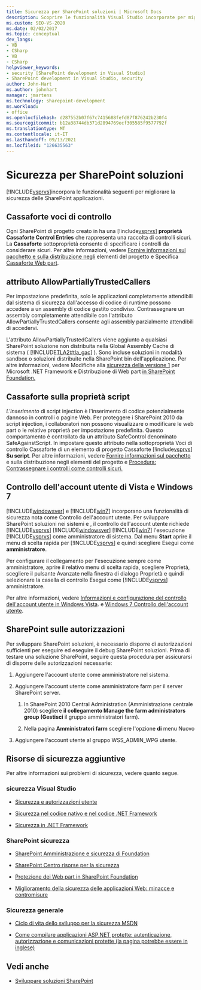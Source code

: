 ```yaml
---
title: Sicurezza per SharePoint soluzioni | Microsoft Docs
description: Scoprire le funzionalità Visual Studio incorporate per migliorare la sicurezza delle applicazioni SharePoint applicazioni.
ms.custom: SEO-VS-2020
ms.date: 02/02/2017
ms.topic: conceptual
dev_langs:
- VB
- CSharp
- VB
- CSharp
helpviewer_keywords:
- security [SharePoint development in Visual Studio]
- SharePoint development in Visual Studio, security
author: John-Hart
ms.author: johnhart
manager: jmartens
ms.technology: sharepoint-development
ms.workload:
- office
ms.openlocfilehash: d287552b07f67c7415688fefd87f876242b230f4
ms.sourcegitcommit: b12a38744db371d2894769ecf305585f9577792f
ms.translationtype: MT
ms.contentlocale: it-IT
ms.lasthandoff: 09/13/2021
ms.locfileid: "126635563"
---
```

# <a name="security-for-sharepoint-solutions"></a>Sicurezza per SharePoint soluzioni
  [!INCLUDE[vsprvs](../sharepoint/includes/vsprvs-md.md)]incorpora le funzionalità seguenti per migliorare la sicurezza delle SharePoint applicazioni.

## <a name="safe-control-entries"></a>Cassaforte voci di controllo
 Ogni SharePoint di progetto creato in ha una [!include[vsprvs](../sharepoint/includes/vsprvs-md.md)] **proprietà Cassaforte Control Entries** che rappresenta una raccolta di controlli sicuri. La **Cassaforte** sottoproprietà consente di specificare i controlli da considerare sicuri. Per altre informazioni, vedere [Fornire informazioni sul pacchetto e sulla distribuzione negli](../sharepoint/providing-packaging-and-deployment-information-in-project-items.md) elementi del progetto e Specifica [Cassaforte Web part](/previous-versions/office/developer/sharepoint2003/dd583154(v=office.11)#specifying-safe-web-parts).

## <a name="allowpartiallytrustedcallers-attribute"></a>attributo AllowPartiallyTrustedCallers
 Per impostazione predefinita, solo le applicazioni completamente attendibili dal sistema di sicurezza dall'accesso di codice di runtime possono accedere a un assembly di codice gestito condiviso. Contrassegnare un assembly completamente attendibile con l'attributo AllowPartiallyTrustedCallers consente agli assembly parzialmente attendibili di accedervi.

 L'attributo AllowPartiallyTrustedCallers viene aggiunto a qualsiasi SharePoint soluzione non distribuita nella Global Assembly Cache di sistema ( [!INCLUDE[TLA2#tla_gac](../sharepoint/includes/tla2sharptla-gac-md.md)] ). Sono incluse soluzioni in modalità sandbox o soluzioni distribuite nella SharePoint bin dell'applicazione. Per altre informazioni, vedere Modifiche alla [sicurezza della versione 1](/previous-versions/msp-n-p/ff921345(v=pandp.10)) per Microsoft .NET Framework e Distribuzione di Web part [in SharePoint Foundation.](/previous-versions/office/developer/sharepoint-2010/cc768621(v=office.14))

## <a name="safe-against-script-property"></a>Cassaforte sulla proprietà script
 *L'inserimento* di script injection è l'inserimento di codice potenzialmente dannoso in controlli o pagine Web. Per proteggere i SharePoint 2010 da script injection, i collaboratori non possono visualizzare o modificare le web part o le relative proprietà per impostazione predefinita. Questo comportamento è controllato da un attributo SafeControl denominato SafeAgainstScript. In impostare questo attributo nella sottoproprietà Voci di controllo Cassaforte di un elemento di progetto Cassaforte [!include[vsprvs](../sharepoint/includes/vsprvs-md.md)] **Su script**.  Per altre informazioni, vedere [Fornire informazioni sul pacchetto](../sharepoint/providing-packaging-and-deployment-information-in-project-items.md) e sulla distribuzione negli elementi del progetto e [Procedura: Contrassegnare i controlli come controlli sicuri.](../sharepoint/how-to-mark-controls-as-safe-controls.md)

## <a name="vista-and-windows-7-user-account-control"></a>Controllo dell'account utente di Vista e Windows 7
 [!INCLUDE[windowsver](../sharepoint/includes/windowsver-md.md)] e [!INCLUDE[win7](../sharepoint/includes/win7-md.md)] incorporano una funzionalità di sicurezza nota come Controllo dell'account utente. Per sviluppare SharePoint soluzioni nei sistemi e , il controllo dell'account utente richiede [!INCLUDE[vsprvs](../sharepoint/includes/vsprvs-md.md)] [!INCLUDE[windowsver](../sharepoint/includes/windowsver-md.md)] [!INCLUDE[win7](../sharepoint/includes/win7-md.md)] l'esecuzione [!INCLUDE[vsprvs](../sharepoint/includes/vsprvs-md.md)] come amministratore di sistema. Dal menu **Start** aprire il menu di scelta rapida per [!INCLUDE[vsprvs](../sharepoint/includes/vsprvs-md.md)] e quindi scegliere Esegui come **amministratore**.

 Per configurare il collegamento per l'esecuzione sempre come amministratore, aprire il relativo menu di scelta rapida, scegliere Proprietà, scegliere il pulsante Avanzate nella finestra di dialogo Proprietà e quindi selezionare la casella di controllo Esegui come [!INCLUDE[vsprvs](../sharepoint/includes/vsprvs-md.md)] amministratore.    

 Per altre informazioni, vedere [Informazioni e configurazione del controllo dell'account utente in Windows Vista](/previous-versions/windows/it-pro/windows-vista/cc709628(v=ws.10)). e [Windows 7 Controllo dell'account utente](/previous-versions/windows/it-pro/windows-server-2008-R2-and-2008/cc731416(v=ws.10)).

## <a name="sharepoint-permissions-considerations"></a>SharePoint sulle autorizzazioni
 Per sviluppare SharePoint soluzioni, è necessario disporre di autorizzazioni sufficienti per eseguire ed eseguire il debug SharePoint soluzioni. Prima di testare una soluzione SharePoint, seguire questa procedura per assicurarsi di disporre delle autorizzazioni necessarie:

1. Aggiungere l'account utente come amministratore nel sistema.

2. Aggiungere l'account utente come amministratore farm per il server SharePoint server.

    1. In SharePoint 2010 Central Administration (Amministrazione centrale 2010) scegliere **il collegamento Manage the farm administrators group (Gestisci** il gruppo amministratori farm).

    2. Nella pagina **Amministratori farm** scegliere l'opzione **di** menu Nuovo

3. Aggiungere l'account utente al gruppo WSS_ADMIN_WPG utente.

## <a name="additional-security-resources"></a>Risorse di sicurezza aggiuntive
 Per altre informazioni sui problemi di sicurezza, vedere quanto segue.

### <a name="visual-studio-security"></a>sicurezza Visual Studio

- [Sicurezza e autorizzazioni utente](/previous-versions/visualstudio/visual-studio-2010/ms165099(v=vs.100))

- [Sicurezza nel codice nativo e nel codice .NET Framework](/previous-versions/visualstudio/visual-studio-2010/1787tk12(v=vs.100))

- [Sicurezza in .NET Framework](/previous-versions/dotnet/netframework-4.0/fkytk30f(v=vs.100))

### <a name="sharepoint-security"></a>SharePoint sicurezza

- [SharePoint Amministrazione e sicurezza di Foundation](/previous-versions/office/developer/sharepoint-2010/ee537811(v=office.14))

- [SharePoint Centro risorse per la sicurezza](/sharepoint/dev/)

- [Protezione dei Web part in SharePoint Foundation](/previous-versions/office/developer/sharepoint-2010/cc768613(v=office.14))

- [Miglioramento della sicurezza delle applicazioni Web: minacce e contromisure](/previous-versions/msp-n-p/ff649874(v=pandp.10))

### <a name="general-security"></a>Sicurezza generale

- [Ciclo di vita dello sviluppo per la sicurezza MSDN](https://www.microsoft.com/msrc?rtc=1)

- [Come compilare applicazioni ASP.NET protette: autenticazione, autorizzazione e comunicazioni protette (la pagina potrebbe essere in inglese)](/previous-versions/msp-n-p/ff649100(v=pandp.10))

## <a name="see-also"></a>Vedi anche

- [Sviluppare soluzioni SharePoint](../sharepoint/developing-sharepoint-solutions.md)
